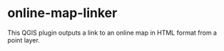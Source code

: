 # online-map-linker
This QGIS plugin outputs a link to an online map in HTML format from a point layer.
